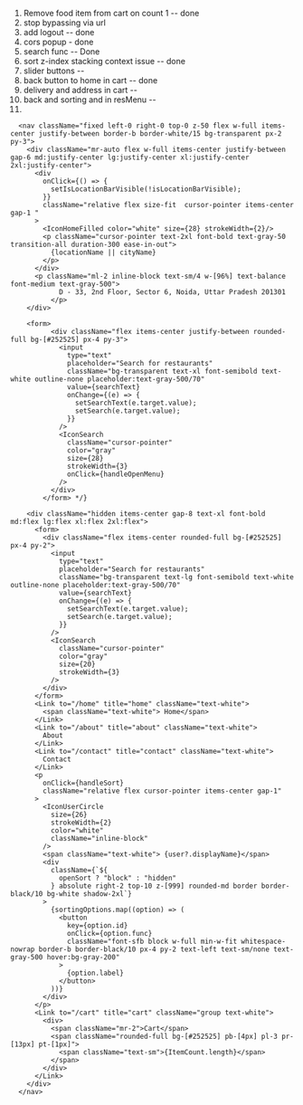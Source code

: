 1.  Remove food item from cart on count 1 -- done
2.  stop bypassing via url
3.  add logout -- done
4.  cors popup - done
5.  search func -- Done
6.  sort z-index stacking context issue -- done
7.  slider buttons --
8. back button to home in cart -- done
9. delivery and address in cart -- 
10. back and sorting and  in resMenu --
11. 









      <nav className="fixed left-0 right-0 top-0 z-50 flex w-full items-center justify-between border-b border-white/15 bg-transparent px-2 py-3">
        <div className="mr-auto flex w-full items-center justify-between gap-6 md:justify-center lg:justify-center xl:justify-center 2xl:justify-center">
          <div
            onClick={() => {
              setIsLocationBarVisible(!isLocationBarVisible);
            }}
            className="relative flex size-fit  cursor-pointer items-center gap-1 "
          >
            <IconHomeFilled color="white" size={28} strokeWidth={2}/>
            <p className="cursor-pointer text-2xl font-bold text-gray-50 transition-all duration-300 ease-in-out">
              {locationName || cityName}
            </p>
          </div>
          <p className="ml-2 inline-block text-sm/4 w-[96%] text-balance font-medium text-gray-500">
                D - 33, 2nd Floor, Sector 6, Noida, Uttar Pradesh 201301
              </p>
        </div>
      
        <form>
              <div className="flex items-center justify-between rounded-full bg-[#252525] px-4 py-3">
                <input
                  type="text"
                  placeholder="Search for restaurants"
                  className="bg-transparent text-xl font-semibold text-white outline-none placeholder:text-gray-500/70"
                  value={searchText}
                  onChange={(e) => {
                    setSearchText(e.target.value);
                    setSearch(e.target.value);
                  }}
                />
                <IconSearch
                  className="cursor-pointer"
                  color="gray"
                  size={28}
                  strokeWidth={3}
                  onClick={handleOpenMenu}
                />
              </div>
            </form> */}

        <div className="hidden items-center gap-8 text-xl font-bold md:flex lg:flex xl:flex 2xl:flex">
          <form>
            <div className="flex items-center rounded-full bg-[#252525] px-4 py-2">
              <input
                type="text"
                placeholder="Search for restaurants"
                className="bg-transparent text-lg font-semibold text-white outline-none placeholder:text-gray-500/70"
                value={searchText}
                onChange={(e) => {
                  setSearchText(e.target.value);
                  setSearch(e.target.value);
                }}
              />
              <IconSearch
                className="cursor-pointer"
                color="gray"
                size={20}
                strokeWidth={3}
              />
            </div>
          </form>
          <Link to="/home" title="home" className="text-white">
            <span className="text-white"> Home</span>
          </Link>
          <Link to="/about" title="about" className="text-white">
            About
          </Link>
          <Link to="/contact" title="contact" className="text-white">
            Contact
          </Link>
          <p
            onClick={handleSort}
            className="relative flex cursor-pointer items-center gap-1"
          >
            <IconUserCircle
              size={26}
              strokeWidth={2}
              color="white"
              className="inline-block"
            />
            <span className="text-white"> {user?.displayName}</span>
            <div
              className={`${
                openSort ? "block" : "hidden"
              } absolute right-2 top-10 z-[999] rounded-md border border-black/10 bg-white shadow-2xl`}
            >
              {sortingOptions.map((option) => (
                <button
                  key={option.id}
                  onClick={option.func}
                  className="font-sfb block w-full min-w-fit whitespace-nowrap border-b border-black/10 px-4 py-2 text-left text-sm/none text-gray-500 hover:bg-gray-200"
                >
                  {option.label}
                </button>
              ))}
            </div>
          </p>
          <Link to="/cart" title="cart" className="group text-white">
            <div>
              <span className="mr-2">Cart</span>
              <span className="rounded-full bg-[#252525] pb-[4px] pl-3 pr-[13px] pt-[1px]">
                <span className="text-sm">{ItemCount.length}</span>
              </span>
            </div>
          </Link>
        </div>
      </nav>
